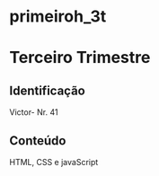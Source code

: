 # primeiroh_3t
# Terceiro Trimestre

## Identificação
Victor- Nr. 41

## Conteúdo
HTML, CSS e javaScript

